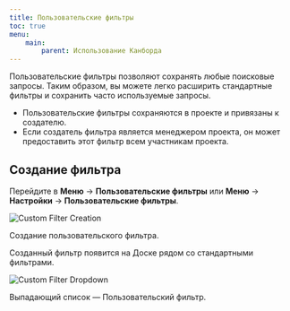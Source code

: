 ```yaml
---
title: Пользовательские фильтры
toc: true
menu:
    main:
        parent: Использование Канборда
---
```


Пользовательские фильтры позволяют сохранять любые поисковые запросы. Таким образом, вы можете легко расширить стандартные фильтры и сохранить часто используемые запросы.

-   Пользовательские фильтры сохраняются в проекте и привязаны к создателю.
-   Если создатель фильтра является менеджером проекта, он может предоставить этот фильтр всем участникам проекта.

Создание фильтра
----------------

Перейдите в **Меню** -> **Пользовательские фильтры** или **Меню** -> **Настройки** -> **Пользовательские фильтры**.

![Custom Filter Creation](/images/v1/custom-filter-creation.png)

Создание пользовательского фильтра.

Созданный фильтр появится на Доске рядом со стандартными фильтрами.

![Custom Filter Dropdown](/images/v1/custom-filter-dropdown.png)

Выпадающий список — Пользовательский фильтр.
